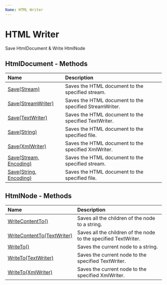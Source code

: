 ```yaml
---
Name: HTML Writer
---
```


# HTML Writer

Save HtmlDocument & Write HtmlNode

## HtmlDocument - Methods

| Name | Description |
| :--- | :---------- |
| [Save(Stream)](save) | Saves the HTML document to the specified stream. |
| [Save(StreamWriter)](save#public-void-savestreamwriter-writer) | Saves the HTML document to the specified StreamWriter. |
| [Save(TextWriter)](save#public-void-savetextwriter-writer) | Saves the HTML document to the specified TextWriter. |
| [Save(String)](save#public-void-savestring-filename) | Saves the HTML document to the specified file. |
| [Save(XmlWriter)](save#public-void-savexmlwriter-writer) | Saves the HTML document to the specified XmlWriter. |
| [Save(Stream, Encoding)](save#public-void-savestream-outstream-encoding-encoding) | Saves the HTML document to the specified stream. |
| [Save(String, Encoding)](save#public-void-savestring-filename-encoding-encoding) | Saves the HTML document to the specified file. |

## HtmlNode - Methods

| Name | Description |
| :--- | :---------- |
| [WriteContentTo()](write-content-to) | Saves all the children of the node to a string. |
| [WriteContentTo(TextWriter)](write-content-to#public-void-writecontenttotextwriter-outtext-int-level--0) | Saves all the children of the node to the specified TextWriter. |
| [WriteTo()](write-to) | Saves the current node to a string. |
| [WriteTo(TextWriter)](write-to#public-void-writetotextwriter-outtext-int-level--0) | Saves the current node to the specified TextWriter. |
| [WriteTo(XmlWriter)](write-to#public-void-writetoxmlwriter-writer) | Saves the current node to the specified XmlWriter. |
